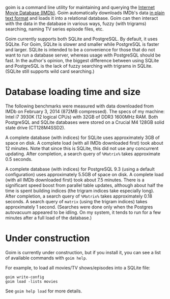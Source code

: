 goim is a command line utility for maintaining and querying the [Internet Movie 
Database (IMDb)](http://www.imdb.com). Goim automatically downloads IMDb's data 
[in plain text format](http://www.imdb.com/interfaces) and loads it into a 
relational database. Goim can then interact with the data in the database in 
various ways, fuzzy (with trigrams) searching, naming TV series episode files, 
etc.

Goim currently supports both SQLite and PostgreSQL. By default, it uses SQLite. 
For Goim, SQLite is slower and smaller while PostgreSQL is faster and larger.
SQLite is intended to be a convenience for those that do not want to run a
database server, whereas usage with PostgreSQL should be fast.
In the author's opinion, the biggest difference between using SQLite and
PostgreSQL is the lack of fuzzy searching with trigrams in SQLite.
(SQLite still supports wild card searching.)


Database loading time and size
==============================
The following benchmarks were measured with data downloaded from IMDb on 
February 3, 2014 (872MB compressed). The specs of my machine: Intel i7 3930K 
(12 logical CPUs) with 32GB of DDR3 1600MHz RAM. Both PostgreSQL and SQLite 
databases were stored on a Crucial M4 128GB solid state drive (CT128M4SSD2).

A complete database (with indices) for SQLite uses approximately 3GB 
of space on disk. A complete load (with all IMDb downloaded first) took about 
12 minutes. Note that since this is SQLite, this did not use any concurrent 
updating. After completion, a search query of `%Matrix%` takes approximate 0.5 
seconds.

A complete database (with indices) for PostgreSQL 9.3 (using a default 
configuration) uses approximately 5.5GB of space on disk. A complete load (with 
all IMDb downloaded first) took about 7.5 minutes. There is a significant speed 
boost from parallel table updates, although about half the time is spent 
building indices (the trigram indices take especially long). After completion, 
a search query of `%Matrix%` takes approximately 0.18 seconds. A search query 
of `matrix` (using the trigram indices) takes approximately 1 second. (Searches 
were done only when the Postgres autovacuum appeared to be idling. On my 
system, it tends to run for a few minutes after a full load of the database.)


Under construction
==================
Goim is currently under construction, but if you install it, you can see a list 
of available commands with `goim help`.

For example, to load all movies/TV shows/episodes into a SQLite file:

    goim write-config
    goim load -lists movies

See `goim help load` for more details.

